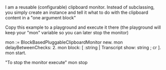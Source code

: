 I am a reusable (configurable) clipboard monitor. Instead of subclassing, you simply create an instance and tell it what to do with the clipboard content in a "one argument block"

Copy this example to a playground and execute it there (the  playground will keep your "mon" variable so you can later stop the monitor)

   mon := BlockBasedPluggableClipboardMonitor new.
   mon delayBetweenChecks:  2.
   mon block: [ :string |  Transcript show: string ; cr ].
   mon start. 

"To stop the monitor execute"
  mon stop

